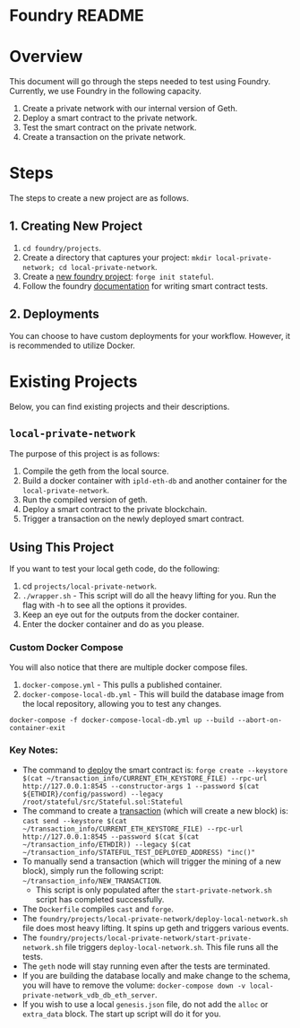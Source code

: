 # Foundry README

# Overview

This document will go through the steps needed to test using Foundry. Currently, we use Foundry in the following capacity.

1. Create a private network with our internal version of Geth.
2. Deploy a smart contract to the private network.
3. Test the smart contract on the private network.
4. Create a transaction on the private network.

# Steps

The steps to create a new project are as follows.

## 1. Creating New Project

1. `cd foundry/projects`.
2. Create a directory that captures your project: `mkdir local-private-network; cd local-private-network`.
3. Create a [new foundry project](https://onbjerg.github.io/foundry-book/forge/creating-a-new-project.html): `forge init stateful`.
4. Follow the foundry [documentation](https://onbjerg.github.io/foundry-book/forge/tests.html) for writing smart contract tests.

## 2. Deployments

You can choose to have custom deployments for your workflow. However, it is recommended to utilize Docker.

# Existing Projects

Below, you can find existing projects and their descriptions.

## `local-private-network`

The purpose of this project is as follows:

1. Compile the geth from the local source.
2. Build a docker container with `ipld-eth-db` and another container for the `local-private-network`.
3. Run the compiled version of geth.
4. Deploy a smart contract to the private blockchain.
5. Trigger a transaction on the newly deployed smart contract.

## Using This Project

If you want to test your local geth code, do the following:

1. cd `projects/local-private-network`.
2. `./wrapper.sh` - This script will do all the heavy lifting for you. Run the flag with -h to see all the options it provides.
3. Keep an eye out for the outputs from the docker container.
4. Enter the docker container and do as you please.

### Custom Docker Compose

You will also notice that there are multiple docker compose files.

1. `docker-compose.yml` - This pulls a published container.
2. `docker-compose-local-db.yml` - This will build the database image from the local repository, allowing you to test any changes.

```
docker-compose -f docker-compose-local-db.yml up --build --abort-on-container-exit
```

### Key Notes:

- The command to [deploy](https://onbjerg.github.io/foundry-book/forge/deploying.html) the smart contract is: `forge create --keystore $(cat ~/transaction_info/CURRENT_ETH_KEYSTORE_FILE) --rpc-url http://127.0.0.1:8545 --constructor-args 1 --password $(cat ${ETHDIR}/config/password) --legacy /root/stateful/src/Stateful.sol:Stateful`
- The command to create a [transaction](https://onbjerg.github.io/foundry-book/reference/cast.html) (which will create a new block) is: `cast send --keystore $(cat ~/transaction_info/CURRENT_ETH_KEYSTORE_FILE) --rpc-url http://127.0.0.1:8545 --password $(cat $(cat ~/transaction_info/ETHDIR)) --legacy $(cat ~/transaction_info/STATEFUL_TEST_DEPLOYED_ADDRESS) "inc()"`
- To manually send a transaction (which will trigger the mining of a new block), simply run the following script: `~/transaction_info/NEW_TRANSACTION`.
  - This script is only populated after the `start-private-network.sh` script has completed successfully.
- The `Dockerfile` compiles `cast` and `forge`.
- The `foundry/projects/local-private-network/deploy-local-network.sh` file does most heavy lifting. It spins up geth and triggers various events.
- The `foundry/projects/local-private-network/start-private-network.sh` file triggers `deploy-local-network.sh`. This file runs all the tests.
- The `geth` node will stay running even after the tests are terminated.
- If you are building the database locally and make change to the schema, you will have to remove the volume: `docker-compose down -v local-private-network_vdb_db_eth_server`.
- If you wish to use a local `genesis.json` file, do not add the `alloc` or `extra_data` block. The start up script will do it for you.
